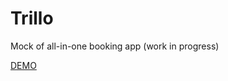 # Trillo

Mock of all-in-one booking app (work in progress)

[DEMO](https://bunezt.github.io/Trillo/)
